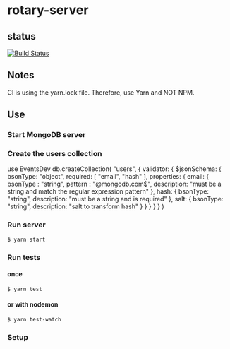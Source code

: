 # rotary-server

## status

[![Build Status](https://travis-ci.org/trivalleycoders-org/rotary-server.svg?branch=master)](https://travis-ci.org/trivalleycoders-org/rotary-server)

## Notes
CI is using the yarn.lock file. Therefore, use Yarn and NOT NPM.

## Use

### Start MongoDB server

### Create the users collection
use EventsDev
db.createCollection( "users", {
   validator: { $jsonSchema: {
      bsonType: "object",
      required: [ "email", "hash" ],
      properties: {
          email: {
            bsonType : "string",
            pattern : "@mongodb\.com$",
            description: "must be a string and match the regular expression pattern"
         },
         hash: {
            bsonType: "string",
            description: "must be a string and is required"
         },
         salt: {
            bsonType: "string",
            description: "salt to transform hash"
         }
      }
   } }
} )

### Run server
```
$ yarn start
```
### Run tests
#### once
```
$ yarn test
```
#### or with nodemon
```
$ yarn test-watch
```

### Setup